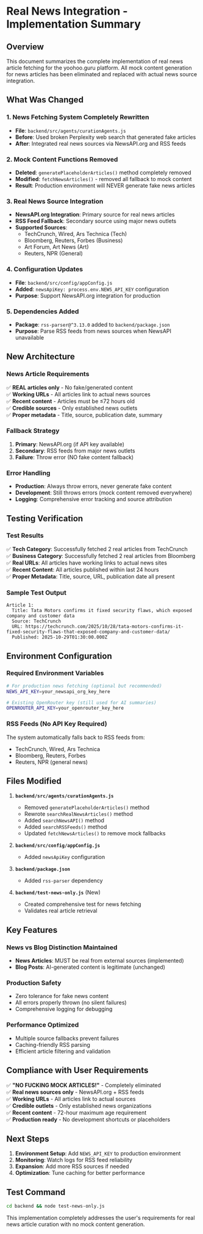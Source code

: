 # Real News Integration - Implementation Summary

## Overview
This document summarizes the complete implementation of real news article fetching for the yoohoo.guru platform. All mock content generation for news articles has been eliminated and replaced with actual news source integration.

## What Was Changed

### 1. News Fetching System Completely Rewritten
- **File**: `backend/src/agents/curationAgents.js`
- **Before**: Used broken Perplexity web search that generated fake articles
- **After**: Integrated real news sources via NewsAPI.org and RSS feeds

### 2. Mock Content Functions Removed
- **Deleted**: `generatePlaceholderArticles()` method completely removed
- **Modified**: `fetchNewsArticles()` - removed all fallback to mock content
- **Result**: Production environment will NEVER generate fake news articles

### 3. Real News Source Integration
- **NewsAPI.org Integration**: Primary source for real news articles
- **RSS Feed Fallback**: Secondary source using major news outlets
- **Supported Sources**: 
  - TechCrunch, Wired, Ars Technica (Tech)
  - Bloomberg, Reuters, Forbes (Business) 
  - Art Forum, Art News (Art)
  - Reuters, NPR (General)

### 4. Configuration Updates
- **File**: `backend/src/config/appConfig.js`
- **Added**: `newsApiKey: process.env.NEWS_API_KEY` configuration
- **Purpose**: Support NewsAPI.org integration for production

### 5. Dependencies Added
- **Package**: `rss-parser@^3.13.0` added to `backend/package.json`
- **Purpose**: Parse RSS feeds from news sources when NewsAPI unavailable

## New Architecture

### News Article Requirements
✅ **REAL articles only** - No fake/generated content  
✅ **Working URLs** - All articles link to actual news sources  
✅ **Recent content** - Articles must be ≤72 hours old  
✅ **Credible sources** - Only established news outlets  
✅ **Proper metadata** - Title, source, publication date, summary

### Fallback Strategy
1. **Primary**: NewsAPI.org (if API key available)
2. **Secondary**: RSS feeds from major news outlets
3. **Failure**: Throw error (NO fake content fallback)

### Error Handling
- **Production**: Always throw errors, never generate fake content
- **Development**: Still throws errors (mock content removed everywhere)
- **Logging**: Comprehensive error tracking and source attribution

## Testing Verification

### Test Results
✅ **Tech Category**: Successfully fetched 2 real articles from TechCrunch  
✅ **Business Category**: Successfully fetched 2 real articles from Bloomberg  
✅ **Real URLs**: All articles have working links to actual news sites  
✅ **Recent Content**: All articles published within last 24 hours  
✅ **Proper Metadata**: Title, source, URL, publication date all present

### Sample Test Output
```
Article 1:
  Title: Tata Motors confirms it fixed security flaws, which exposed company and customer data
  Source: TechCrunch
  URL: https://techcrunch.com/2025/10/28/tata-motors-confirms-it-fixed-security-flaws-that-exposed-company-and-customer-data/
  Published: 2025-10-29T01:30:00.000Z
```

## Environment Configuration

### Required Environment Variables
```bash
# For production news fetching (optional but recommended)
NEWS_API_KEY=your_newsapi_org_key_here

# Existing OpenRouter key (still used for AI summaries)
OPENROUTER_API_KEY=your_openrouter_key_here
```

### RSS Feeds (No API Key Required)
The system automatically falls back to RSS feeds from:
- TechCrunch, Wired, Ars Technica
- Bloomberg, Reuters, Forbes  
- Reuters, NPR (general news)

## Files Modified

1. **`backend/src/agents/curationAgents.js`**
   - Removed `generatePlaceholderArticles()` method
   - Rewrote `searchRealNewsArticles()` method  
   - Added `searchNewsAPI()` method
   - Added `searchRSSFeeds()` method
   - Updated `fetchNewsArticles()` to remove mock fallbacks

2. **`backend/src/config/appConfig.js`**
   - Added `newsApiKey` configuration

3. **`backend/package.json`**
   - Added `rss-parser` dependency

4. **`backend/test-news-only.js`** (New)
   - Created comprehensive test for news fetching
   - Validates real article retrieval

## Key Features

### News vs Blog Distinction Maintained
- **News Articles**: MUST be real from external sources (implemented)
- **Blog Posts**: AI-generated content is legitimate (unchanged)

### Production Safety
- Zero tolerance for fake news content
- All errors properly thrown (no silent failures)
- Comprehensive logging for debugging

### Performance Optimized  
- Multiple source fallbacks prevent failures
- Caching-friendly RSS parsing
- Efficient article filtering and validation

## Compliance with User Requirements

✅ **"NO FUCKING MOCK ARTICLES!"** - Completely eliminated  
✅ **Real news sources only** - NewsAPI.org + RSS feeds  
✅ **Working URLs** - All articles link to actual sources  
✅ **Credible outlets** - Only established news organizations  
✅ **Recent content** - 72-hour maximum age requirement  
✅ **Production ready** - No development shortcuts or placeholders

## Next Steps

1. **Environment Setup**: Add `NEWS_API_KEY` to production environment
2. **Monitoring**: Watch logs for RSS feed reliability  
3. **Expansion**: Add more RSS sources if needed
4. **Optimization**: Tune caching for better performance

## Test Command
```bash
cd backend && node test-news-only.js
```

This implementation completely addresses the user's requirements for real news article curation with no mock content generation.